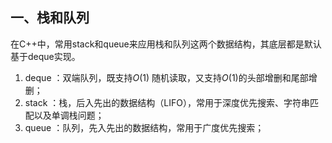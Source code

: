 ## 一、栈和队列
在C++中，常用stack和queue来应用栈和队列这两个数据结构，其底层都是默认基于deque实现。  
1. deque ：双端队列，既支持$O(1)$ 随机读取，又支持$O(1)$的头部增删和尾部增删；
2. stack ：栈，后入先出的数据结构（LIFO），常用于深度优先搜索、字符串匹配以及单调栈问题；
3. queue ：队列，先入先出的数据结构，常用于广度优先搜索；  

